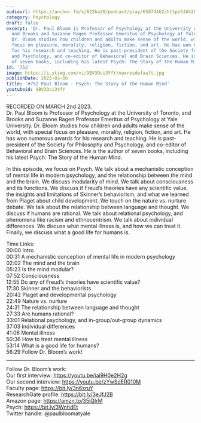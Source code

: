 ```yaml
---
audiourl: https://anchor.fm/s/822ba20/podcast/play/65874162/https%3A%2F%2Fd3ctxlq1ktw2nl.cloudfront.net%2Fstaging%2F2023-2-2%2F758bd71a-ed02-5b14-4fe1-866ad201658f.m4a
category: Psychology
draft: false
excerpt: 'Dr. Paul Bloom is Professor of Psychology at the University of Toronto,
  and Brooks and Suzanne Ragen Professor Emeritus of Psychology at Yale University.
  Dr. Bloom studies how children and adults make sense of the world, with special
  focus on pleasure, morality, religion, fiction, and art. He has won numerous awards
  for his research and teaching. He is past-president of the Society for Philosophy
  and Psychology, and co-editor of Behavioral and Brain Sciences. He is the author
  of seven books, including his latest Psych: The Story of the Human Mind.'
id: '752'
image: https://i.ytimg.com/vi/9BV3Oci3YfY/maxresdefault.jpg
publishDate: 2023-03-06
title: '#752 Paul Bloom - Psych: The Story of the Human Mind'
youtubeid: 9BV3Oci3YfY
---
```

<div class="timelinks">

RECORDED ON MARCH 2nd 2023.  
Dr. Paul Bloom is Professor of Psychology at the University of Toronto, and Brooks and Suzanne Ragen Professor Emeritus of Psychology at Yale University. Dr. Bloom studies how children and adults make sense of the world, with special focus on pleasure, morality, religion, fiction, and art. He has won numerous awards for his research and teaching. He is past-president of the Society for Philosophy and Psychology, and co-editor of Behavioral and Brain Sciences. He is the author of seven books, including his latest Psych: The Story of the Human Mind.

In this episode, we focus on Psych. We talk about a mechanistic conception of mental life in modern psychology, and the relationship between the mind and the brain. We discuss modularity of mind. We talk about consciousness and its functions. We discuss if Freud’s theories have any scientific value, the insights and limitations of Skinner’s behaviorism, and what we learned from Piaget about child development. We touch on the nature vs. nurture debate. We talk about the relationship between language and thought. We discuss if humans are rational. We talk about relational psychology, and phenomena like racism and ethnocentrism. We talk about individual differences. We discuss what mental illness is, and how we can treat it. Finally, we discuss what a good life for humans is.

Time Links:  
<time>00:00</time> Intro  
<time>00:31</time> A mechanistic conception of mental life in modern psychology  
<time>02:02</time> The mind and the brain  
<time>05:23</time> Is the mind modular?  
<time>07:52</time> Consciousness  
<time>12:55</time> Do any of Freud’s theories have scientific value?  
<time>17:30</time> Skinner and the behaviorists  
<time>20:42</time> Piaget and developmental psychology  
<time>22:49</time> Nature vs. nurture  
<time>24:31</time> The relationship between language and thought  
<time>27:33</time> Are humans rational?  
<time>33:01</time> Relational psychology, and in-group/out-group dynamics  
<time>37:03</time> Individual differences  
<time>41:06</time> Mental illness  
<time>50:36</time> How to treat mental illness  
<time>53:14</time> What is a good life for humans?  
<time>56:29</time> Follow Dr. Bloom’s work!

---

Follow Dr. Bloom’s work:  
Our first interview: https://youtu.be/iai9H0e2H2g  
Our second interview: https://youtu.be/zYwSdER010M  
Faculty page: https://bit.ly/3n6sruY  
ResearchGate profile: https://bit.ly/3eJfJ2B  
Amazon page: https://amzn.to/35iQIrM  
Psych: https://bit.ly/3WnhdEt  
Twitter handle: @paulbloomatyale
</div>

